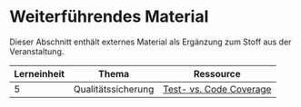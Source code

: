 # Weiterführendes Material

Dieser Abschnitt enthält externes Material als Ergänzung zum Stoff aus der Veranstaltung.

| Lerneinheit | Thema | Ressource |
| --- |---|---|
| 5 | Qualitätssicherung | [Test- vs. Code Coverage](https://www.lambdatest.com/blog/code-coverage-vs-test-coverage/) |